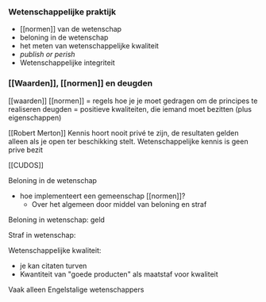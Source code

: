 
### Wetenschappelijke praktijk

- [[normen]] van de wetenschap
- beloning in de wetenschap
- het meten van wetenschappelijke kwaliteit
- *publish or perish*
- Wetenschappelijke integriteit

### [[Waarden]], [[normen]] en deugden
[[waarden]]
[[normen]] = regels hoe je je moet gedragen om de principes te realiseren
deugden = positieve kwaliteiten, die iemand moet bezitten (plus eigenschappen)


[[Robert Merton]]
Kennis hoort nooit privé te zijn, de resultaten gelden alleen als je open ter beschikking stelt.
Wetenschappelijke kennis is geen prive bezit

[[CUDOS]]

Beloning in de wetenschap
- hoe implementeert een gemeenschap [[normen]]?
	- Over het algemeen door middel van beloning en straf

Beloning in wetenschap: geld

Straf in wetenschap: 


Wetenschappelijke kwaliteit:
- je kan citaten turven
- Kwantiteit van "goede producten" als maatstaf voor kwaliteit

Vaak alleen Engelstalige wetenschappers


